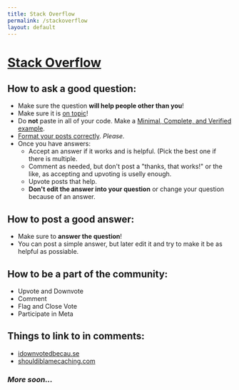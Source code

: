 ```yaml
---
title: Stack Overflow
permalink: /stackoverflow
layout: default
---
```


# [Stack Overflow][stackoverflow]

## How to ask a good question:
 - Make sure the question **will help people other than you**!
 - Make sure it is [on topic][on-topic]!
 - Do **not** paste in all of your code. Make a [Minimal, Complete, and Verified example][mcve].
 - [Format your posts correctly][formatting]. *Please.*
 - Once you have answers:
   - Accept an answer if it works and is helpful. (Pick the best one if there is multiple.
   - Comment as needed, but don't post a "thanks, that works!" or the like, as accepting and upvoting is uselly enough.
   - Upvote posts that help.
   - **Don't edit the answer into your question** or change your question because of an answer.
 
## How to post a good answer:
 - Make sure to **answer the question**!
 - You can post a simple answer, but later edit it and try to make it be as helpful as possiable.

## How to be a part of the community:
 - Upvote and Downvote
 - Comment
 - Flag and Close Vote
 - Participate in Meta

## Things to link to in comments:
 - [idownvotedbecau.se](http://idownvotedbecau.se)
 - [shouldiblamecaching.com](http://shouldiblamecaching.com)

### *More soon...*

   [stackoverflow]: https://stackoverflow.com
   [on-topic]: https://stackoverflow.com/help/on-topic
   [mcve]: https://stackoverflow.com/help/mcve
   [formatting]: https://stackoverflow.com/help/formatting
